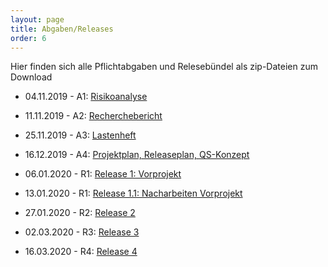 ```yaml
---
layout: page
title: Abgaben/Releases
order: 6
---
```

<!--Abgaben/Releases-Page -->
Hier finden sich alle Pflichtabgaben und Relesebündel als zip-Dateien zum Download

* 04.11.2019 - A1: <a href="{{site.url}}{{ site.baseurl}}/public/Abgaben/A1_nw19a.zip" download>Risikoanalyse</a>

* 11.11.2019 - A2: <a href="{{site.url}}{{ site.baseurl}}/public/Abgaben/A2_nw19a.zip" download>Recherchebericht</a>

* 25.11.2019 - A3: <a href="{{site.url}}{{ site.baseurl}}/public/Abgaben/A3_nw19a.zip" download>Lastenheft</a>

* 16.12.2019 - A4: <a href="{{site.url}}{{ site.baseurl}}/public/Abgaben/A4_nw19a.zip" download>Projektplan, Releaseplan, QS-Konzept</a>

* 06.01.2020 - R1: <a href="{{site.url}}{{ site.baseurl}}/public/Abgaben/R1_nw19a.zip" download>Release 1: Vorprojekt</a>

* 13.01.2020 - R1: <a href="{{site.url}}{{ site.baseurl}}/public/Abgaben/R1.1_nw19a.zip" download>Release 1.1: Nacharbeiten Vorprojekt</a>

* 27.01.2020 - R2: <a href="{{site.url}}{{ site.baseurl}}/public/Abgaben/R2_nw19a.zip" download>Release 2</a>

* 02.03.2020 - R3: <a href="{{site.url}}{{ site.baseurl}}/public/Abgaben/R3_nw19a.zip" download>Release 3</a>

* 16.03.2020 - R4: <a href="{{site.url}}{{ site.baseurl}}/public/Abgaben/R4_nw19a.zip" download>Release 4</a>

